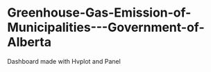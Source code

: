 # Greenhouse-Gas-Emission-of-Municipalities---Government-of-Alberta
Dashboard made with Hvplot and Panel

